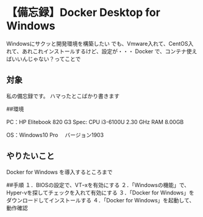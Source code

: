 # 【備忘録】Docker Desktop for Windows

Windowsにサクッと開発環境を構築したい
でも、Vmware入れて、CentOS入れて、あれこれインストールするけど、設定が・・・
Docker で、コンテナ使えばいいんじゃない？ってことで

## 対象

私の備忘録です。
ハマったとこばかり書きます

##環境

PC：HP Elitebook 820 G3
Spec: CPU i3-6100U 2.30 GHz
      RAM 8.00GB

OS：Windows10 Pro 　バージョン1903

## やりたいこと

Docker for Windows を導入するところまで

##手順
１．BIOSの設定で、VTｰxを有効にする
２．「Windowsの機能」で、Hyper-vを探してチェックを入れて有効にする
３．「Docker for Windows」をダウンロードしてインストールする
４．「Docker for Windows」を起動して、動作確認

